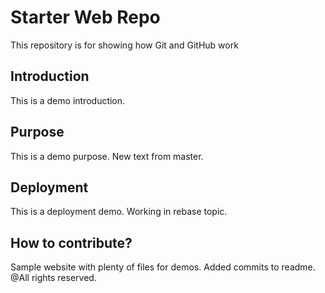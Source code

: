 # Starter Web Repo

This repository is for showing how Git and GitHub work

## Introduction
This is a demo introduction.

## Purpose
This is a demo purpose.
New text from master.

## Deployment
This is a deployment demo.
Working in rebase topic.

## How to contribute?

Sample website with plenty of files for demos.
Added commits to readme.
@All rights reserved.